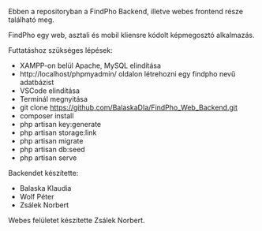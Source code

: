 Ebben a repositoryban a FindPho Backend, illetve webes frontend része található meg.

FindPho egy web, asztali és mobil kliensre kódolt képmegosztó alkalmazás.


Futtatáshoz szükséges lépések:

- XAMPP-on belül Apache, MySQL elindítása
- http://localhost/phpmyadmin/ oldalon létrehozni egy findpho nevű adatbázist
- VSCode elindítása
- Terminál megnyitása
- git clone https://github.com/BalaskaDIa/FindPho_Web_Backend.git
- composer install
- php artisan key:generate
- php artisan storage:link
- php artisan migrate
- php artisan db:seed
- php artisan serve

Backendet készítette:
- Balaska Klaudia
- Wolf Péter
- Zsálek Norbert

Webes felületet készítette Zsálek Norbert.
